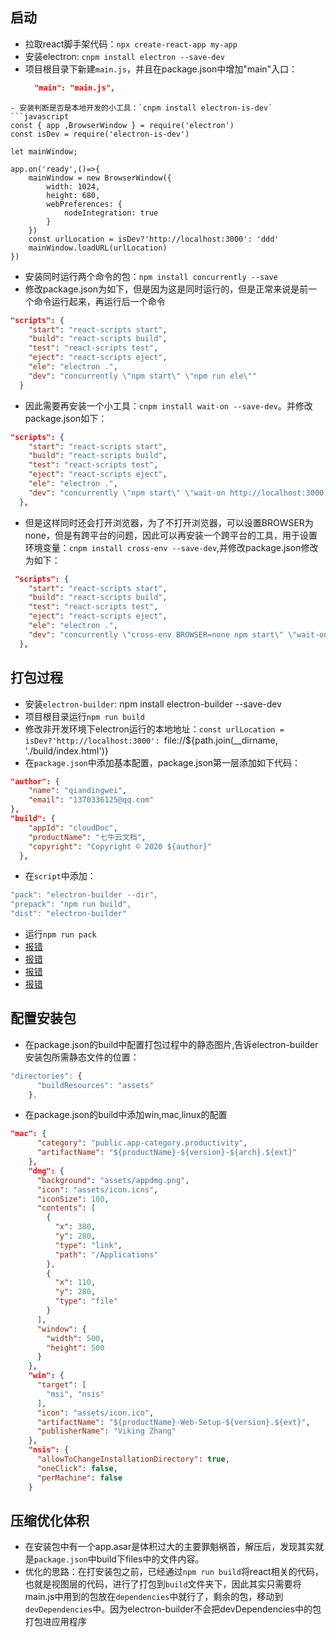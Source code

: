 ## 启动

- 拉取react脚手架代码：`npx create-react-app my-app`
- 安装electron: `cnpm install electron --save-dev`
- 项目根目录下新建`main.js`，并且在package.json中增加"main"入口：
  ```json
    "main": "main.js",
```
- 安装判断是否是本地开发的小工具：`cnpm install electron-is-dev`
```javascript
const { app ,BrowserWindow } = require('electron')
const isDev = require('electron-is-dev')

let mainWindow;

app.on('ready',()=>{
    mainWindow = new BrowserWindow({
        width: 1024,
        height: 680,
        webPreferences: {
            nodeIntegration: true
        }
    })
    const urlLocation = isDev?'http://localhost:3000': 'ddd'
    mainWindow.loadURL(urlLocation)
})
```
- 安装同时运行两个命令的包：`npm install concurrently --save`
- 修改package.json为如下，但是因为这是同时运行的，但是正常来说是前一个命令运行起来，再运行后一个命令
```json
"scripts": {
    "start": "react-scripts start",
    "build": "react-scripts build",
    "test": "react-scripts test",
    "eject": "react-scripts eject",
    "ele": "electron .",
    "dev": "concurrently \"npm start\" \"npm run ele\""
  }
```
- 因此需要再安装一个小工具：`cnpm install wait-on --save-dev`。并修改package.json如下：
```json
"scripts": {
    "start": "react-scripts start",
    "build": "react-scripts build",
    "test": "react-scripts test",
    "eject": "react-scripts eject",
    "ele": "electron .",
    "dev": "concurrently \"npm start\" \"wait-on http://localhost:3000 && electron .\""
  },
```
- 但是这样同时还会打开浏览器，为了不打开浏览器，可以设置BROWSER为none，但是有跨平台的问题，因此可以再安装一个跨平台的工具，用于设置环境变量：`cnpm install cross-env --save-dev`,并修改package.json修改为如下：
```json
 "scripts": {
    "start": "react-scripts start",
    "build": "react-scripts build",
    "test": "react-scripts test",
    "eject": "react-scripts eject",
    "ele": "electron .",
    "dev": "concurrently \"cross-env BROWSER=none npm start\" \"wait-on http://localhost:3000 && electron .\""
  },
```
## 打包过程

- 安装`electron-builder`: npm install electron-builder --save-dev
- 项目根目录运行`npm run build`
- 修改非开发环境下electron运行的本地地址：`const urlLocation = isDev?'http://localhost:3000': `file://${path.join(__dirname, './build/index.html')}` `
- 在`package.json`中添加基本配置，package.json第一层添加如下代码：
```json
"author": {
    "name": "qiandingwei",
    "email": "1370336125@qq.com"
},
"build": {
    "appId": "cloudDoc",
    "productName": "七牛云文档",
    "copyright": "Copyright © 2020 ${author}"
  },
```
- 在`script`中添加：
```javascript
"pack": "electron-builder --dir",
"prepack": "npm run build",
"dist": "electron-builder"
```
- 运行`npm run pack`
- [报错](https://blog.csdn.net/weixin_42826294/article/details/113590638)
- [报错](https://blog.csdn.net/weixin_42826294/article/details/113592301)
- [报错](https://blog.csdn.net/weixin_42826294/article/details/113595030)
- [报错](https://blog.csdn.net/weixin_42826294/article/details/113595862)

## 配置安装包

- 在package.json的build中配置打包过程中的静态图片,告诉electron-builder安装包所需静态文件的位置：
```javascript
"directories": {
      "buildResources": "assets"
    },
```

- 在package.json的build中添加win,mac,linux的配置

```json
"mac": {
      "category": "public.app-category.productivity",
      "artifactName": "${productName}-${version}-${arch}.${ext}"
    },
    "dmg": {
      "background": "assets/appdmg.png",
      "icon": "assets/icon.icns",
      "iconSize": 100,
      "contents": [
        {
          "x": 380,
          "y": 280,
          "type": "link",
          "path": "/Applications"
        },
        {
          "x": 110,
          "y": 280,
          "type": "file"
        }
      ],
      "window": {
        "width": 500,
        "height": 500
      }
    },
    "win": {
      "target": [
        "msi", "nsis"
      ],
      "icon": "assets/icon.ico",
      "artifactName": "${productName}-Web-Setup-${version}.${ext}",
      "publisherName": "Viking Zhang"
    },
    "nsis": {
      "allowToChangeInstallationDirectory": true,
      "oneClick": false,
      "perMachine": false
    }
```

## 压缩优化体积

- 在安装包中有一个app.asar是体积过大的主要罪魁祸首，解压后，发现其实就是`package.json`中build下files中的文件内容。
- 优化的思路：在打安装包之前，已经通过`npm run build`将react相关的代码，也就是视图层的代码，进行了打包到`build`文件夹下，因此其实只需要将main.js中用到的包放在`dependencies`中就行了，剩余的包，移动到`devDependencies`中。因为electron-builder不会把devDependencies中的包打包进应用程序
